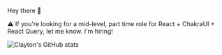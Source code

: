 Hey there 👋

⚠️ If you're looking for a mid-level, part time role for React + ChakraUI + React Query, let me know. I'm hiring!

![Clayton's GitHub stats](https://github-readme-stats.vercel.app/api?username=iamclaytonray&count_private=true&show_icons=true&theme=material-palenight)
